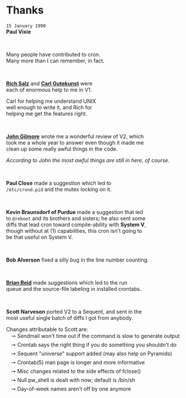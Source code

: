 
# Thanks


`15 January 1990` <br>
**Paul Vixie**

<br>

Many people have contributed to cron. <br>
Many more than I can remember, in fact.

<br>

**[Rich Salz]** and **[Carl Gutekunst]** were <br>
each of enormous help to me in V1.

Carl for helping me understand UNIX <br>
well enough to write it, and Rich for <br>
helping me get the features right.

<br>

**[John Gilmore]** wrote me a wonderful review of V2, which <br>
took me a whole year to answer even though it made me <br>
clean up some really awful things in the code.

*According to John the most awful things are still in here, of course.*

<br>

**Paul Close** made a suggestion which led to <br>
`/etc/crond.pid` and the mutex locking on it.

<br>

**Kevin Braunsdorf of Purdue** made a suggestion that led <br>
to `@reboot` and its brothers and sisters; he also sent some <br>
diffs that lead cron toward compile-ability with **System V**, <br>
though without at (1) capabilities, this cron isn't going to <br>
be that useful on System V.

<br>

**Bob Alverson** fixed a silly bug in the line number counting.

<br>

**[Brian Reid]** made suggestions which led to the run <br>
queue and the source-file labeling in installed crontabs.

<br>

**Scott Narveson** ported V2 to a Sequent, and sent in the <br>
most useful single batch of diffs I got from anybody.

Changes attributable to Scott are: <br>
   🠖 Sendmail won't time out if the command is slow to generate output <br>
   🠖 Crontab says the right thing if you do something you shouldn't do <br>
   🠖 Sequent "universe" support added (may also help on Pyramids) <br>
   🠖 Crontab(5) man page is longer and more informative <br>
   🠖 Misc changes related to the side effects of fclose() <br>
   🠖 Null pw_shell is dealt with now; default is /bin/sh <br>
   🠖 Day-of-week names aren't off by one anymore <br>


<!----------------------------------------------------------------------------->

[Carl Gutekunst]: https://github.com/alameth
[John Gilmore]: https://en.wikipedia.org/wiki/John_Gilmore_(activist)
[Brian Reid]: https://en.wikipedia.org/wiki/Brian_Reid_(computer_scientist)
[Rich Salz]: https://twitter.com/RichSalz
